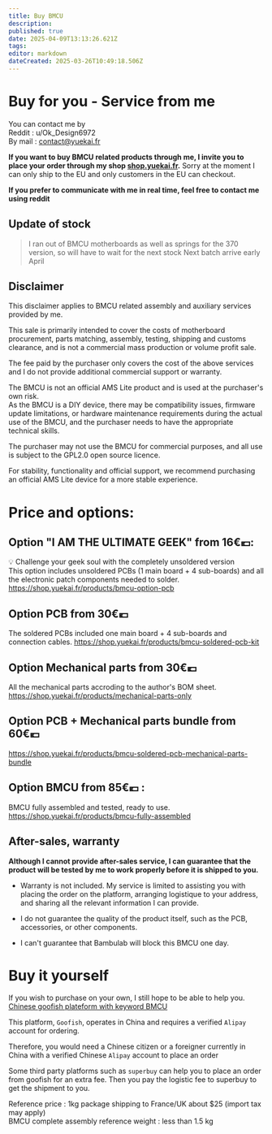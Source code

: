 ```yaml
---
title: Buy BMCU
description: 
published: true
date: 2025-04-09T13:13:26.621Z
tags: 
editor: markdown
dateCreated: 2025-03-26T10:49:18.506Z
---
```


# Buy for you - Service from me

You can contact me by  
Reddit : u/Ok\_Design6972  
By mail : [contact@yuekai.fr](mailto:contact@yuekai.fr)


**If you want to buy BMCU related products through me, I invite you to place your order through my shop [shop.yuekai.fr](http://shop.yuekai.fr).**
Sorry at the moment I can only ship to the EU and only customers in the EU can checkout.

**If you prefer to communicate with me in real time, feel free to contact me using reddit**
    

## Update of stock

> I ran out of BMCU motherboards as well as springs for the 370 version, so will have to wait for the next stock
> Next batch arrive early April

## Disclaimer

This disclaimer applies to BMCU related assembly and auxiliary services provided by me.

This sale is primarily intended to cover the costs of motherboard procurement, parts matching, assembly, testing, shipping and customs clearance, and is not a commercial mass production or volume profit sale.

The fee paid by the purchaser only covers the cost of the above services and I do not provide additional commercial support or warranty.

The BMCU is not an official AMS Lite product and is used at the purchaser's own risk.  
As the BMCU is a DIY device, there may be compatibility issues, firmware update limitations, or hardware maintenance requirements during the actual use of the BMCU, and the purchaser needs to have the appropriate technical skills.

The purchaser may not use the BMCU for commercial purposes, and all use is subject to the GPL2.0 open source licence.

For stability, functionality and official support, we recommend purchasing an official AMS Lite device for a more stable experience.

# Price and options:

## **Option "I AM THE ULTIMATE GEEK"** from 16€💶:  
💡 Challenge your geek soul with the completely unsoldered version  
This option includes unsoldered PCBs (1 main board + 4 sub-boards) and all the electronic patch components needed to solder.  
https://shop.yuekai.fr/products/bmcu-option-pcb
<div id="product-component-1742393065755"></div>

## **Option PCB** from 30€💶
The soldered PCBs included one main board + 4 sub-boards and connection cables.
https://shop.yuekai.fr/products/bmcu-soldered-pcb-kit
<div id="product-component-1742392676771"></div>

## **Option Mechanical parts** from 30€💶
All the mechanical parts accroding to the author's BOM sheet.
https://shop.yuekai.fr/products/mechanical-parts-only
<div id="product-component-1742393487102"></div>

## **Option PCB + Mechanical parts bundle** from 60€💶
https://shop.yuekai.fr/products/bmcu-soldered-pcb-mechanical-parts-bundle

## **Option BMCU** from 85€💶 : 
BMCU fully assembled and tested, ready to use.
https://shop.yuekai.fr/products/bmcu-fully-assembled
<div id="product-component-1742390644458"></div>


## After-sales, warranty

**Although I cannot provide after-sales service, I can guarantee that the product will be tested by me to work properly before it is shipped to you.**

-   Warranty is not included. My service is limited to assisting you with placing the order on the platform, arranging logistique to your address, and sharing all the relevant information I can provide.
    
-   I do not guarantee the quality of the product itself, such as the PCB, accessories, or other components.
    
-   I can't guarantee that Bambulab will block this BMCU one day.
    

# Buy it yourself

If you wish to purchase on your own, I still hope to be able to help you.  
[Chinese goofish plateform with keyword BMCU](https://www.goofish.com/search?q=BMCU&spm=a21ybx.home.searchInput.0)

This platform, `Goofish`, operates in China and requires a verified `Alipay` account for ordering.

Therefore, you would need a Chinese citizen or a foreigner currently in China with a verified Chinese `Alipay` account to place an order

Some third party platforms such as `superbuy` can help you to place an order from goofish for an extra fee. Then you pay the logistic fee to superbuy to get the shipment to you.

Reference price : 1kg package shipping to France/UK about $25 (import tax may apply)  
BMCU complete assembly reference weight : less than 1.5 kg


<div id='product-component-1742390644458'></div>